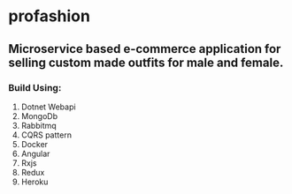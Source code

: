 # profashion
## Microservice based e-commerce application for selling custom made outfits for male and female.

### Build Using:
1. Dotnet Webapi
2. MongoDb
3. Rabbitmq
4. CQRS pattern
5. Docker
6. Angular
7. Rxjs
8. Redux
9. Heroku
